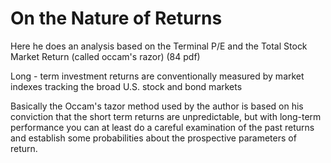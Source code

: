 # On the Nature of Returns

Here he does an analysis based on the Terminal P/E and the Total Stock Market Return (called occam's razor) (84 pdf)

Long - term investment returns are conventionally measured by market indexes tracking the broad U.S. stock and bond markets

Basically the Occam's tazor method used by the author is based on his conviction that the short term returns are unpredictable, but with long-term performance you can at least do a careful examination of the past returns and establish some probabilities about the prospective parameters of return.
